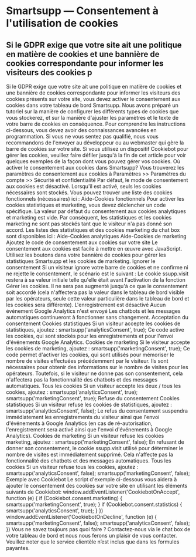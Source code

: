 # Smartsupp — Consentement à l'utilisation de cookies
## Si le GDPR exige que votre site ait une politique en matière de cookies et une bannière de cookies correspondante pour informer les visiteurs des cookies p
Si le GDPR exige que votre site ait une politique en matière de cookies et une bannière de cookies correspondante pour informer les visiteurs des cookies présents sur votre site, vous devez activer le consentement aux cookies dans votre tableau de bord Smartsupp.
Nous avons préparé un tutoriel sur la manière de configurer les différents types de cookies que vous stockerez, et sur la manière d'ajuster les paramètres et le texte de votre barre de cookies en conséquence.
Pour comprendre les instructions ci-dessous, vous devez avoir des connaissances avancées en programmation. Si vous ne vous sentez pas qualifié, nous vous recommandons de l'envoyer au développeur ou au webmaster qui gère la barre de cookies sur votre site.
Si vous utilisez un dispositif Cookiebot pour gérer les cookies, veuillez faire défiler jusqu'à la fin de cet article pour voir quelques exemples de la façon dont vous pouvez gérer vos cookies.
Où activer le consentement aux cookies dans Smartsupp?
Vous trouverez les paramètres de consentement aux cookies à Paramètres >> Paramètres du compte >> Sécurité et confidentialité
Par défaut, le mode de consentement aux cookies est désactivé. Lorsqu'il est activé, seuls les cookies nécessaires sont stockés. Vous pouvez trouver une liste des cookies fonctionnels (nécessaires) ici :
Aide-Cookies fonctionnels Pour activer les cookies statistiques et marketing, vous devez déclencher un code spécifique. La valeur par défaut du consentement aux cookies analytiques et marketing est vide. Par conséquent, les statistiques et les cookies marketing ne sont pas stockés tant que le visiteur n'a pas donné son accord. Les listes des statistiques et des cookies marketing du chat box sont disponibles ici : Aide-Cookies analytiques Aide-Cookies de marketing
Ajoutez le code de consentement aux cookies sur votre site
Le consentement aux cookies est facile à mettre en œuvre avec JavaScript. Utilisez les boutons dans votre bannière de cookies pour gérer les statistiques Smartsupp et les cookies de marketing.
Ignorer le consentement
Si un visiteur ignore votre barre de cookies et ne confirme ni ne rejette le consentement, le scénario est le suivant :
Le cookie ssupp.visit restera à sa valeur initiale telle qu'elle était avant l'activation de la fonction Gérer les cookies. Il ne sera pas augmenté jusqu'à ce que le consentement soit accordé (cela n'affectera pas la valeur dans le tableau de bord visible par les opérateurs, seule cette valeur particulière dans le tableau de bord et les cookies sera différente).
L'enregistrement est désactivé
Aucun événement Google Analytics n'est envoyé
Les chatbots et les messages automatiques continueront à fonctionner sans changement.
Acceptation du consentement
Cookies statistiques
Si un visiteur accepte les cookies de statistiques, ajoutez :
smartsupp('analyticsConsent', true);
Ce code active les cookies, qui sont stockés pour les enregistrements et pour l'envoi d'événements Google Analytics.
Cookies de marketing
Si le visiteur accepte les cookies de marketing, ajoutez :
smartsupp('marketingConsent', true);
Ce code permet d'activer les cookies, qui sont utilisés pour mémoriser le nombre de visites effectuées précédemment par le visiteur. Ils sont nécessaires pour obtenir des informations sur le nombre de visites pour les opérateurs. Toutefois, si le visiteur ne donne pas son consentement, cela n'affectera pas la fonctionnalité des chatbots et des messages automatiques.
Tous les cookies
Si un visiteur accepte les deux / tous les cookies, ajoutez :
smartsupp('analyticsConsent', true);
smartsupp('marketingConsent', true);
Refuse du consentement
Cookies statistiques
Si un visiteur refuse les cookies de statistiques, ajoutez :
smartsupp('analyticsConsent', false);
Le refus du consentement suspendra immédiatement les enregistrements du visiteur ainsi que l'envoi d'événements à Google Analytics (en cas de ré-autorisation, l'enregistrement sera activé ainsi que l'envoi d'événements à Google Analytics).
Cookies de marketing
Si un visiteur refuse les cookies marketing, ajoutez :
smartsupp('marketingConsent', false);
En refusant de donner son consentement, le cookie ssupp.visit utilisé pour déterminer le nombre de visites est immédiatement supprimé. Cela n'affecte pas la fonctionnalité des chatbots et des messages automatiques.
Tous les cookies
Si un visiteur refuse tous les cookies, ajoutez :
smartsupp('analyticsConsent', false);
smartsupp('marketingConsent', false);
Exemple avec Cookiebot
Le script d'exemple ci-dessous vous aidera à ajouter le consentement des cookies sur votre site en utilisant les éléments suivants de Cookiebot:
window.addEventListener('CookiebotOnAccept', function (e) {
if (Cookiebot.consent.marketing) {
smartsupp('marketingConsent', true);
}
if (Cookiebot.consent.statistics) {
smartsupp('analyticsConsent', true);
}
})
window.addEventListener('CookiebotOnDecline', function (e) {
smartsupp('marketingConsent', false);
smartsupp('analyticsConsent', false);
})
Vous ne savez toujours pas quoi faire ? Contactez-nous via le chat box de votre tableau de bord et nous nous ferons un plaisir de vous contacter. Veuillez noter que le service clientèle n’est inclus que dans les formules payantes.

